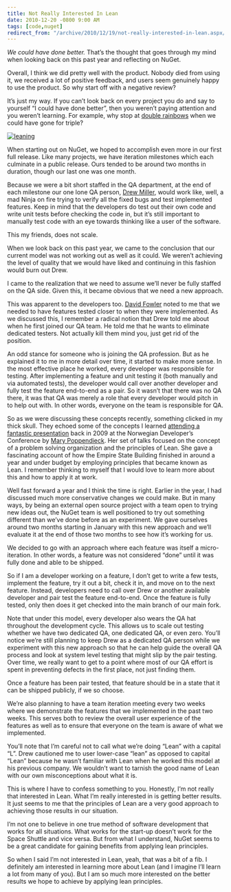 ```yaml
---
title: Not Really Interested In Lean
date: 2010-12-20 -0800 9:00 AM
tags: [code,nuget]
redirect_from: "/archive/2010/12/19/not-really-interested-in-lean.aspx/"
---
```


*We could have done better.* That’s the thought that goes through my
mind when looking back on this past year and reflecting on NuGet.

Overall, I think we did pretty well with the product. Nobody died from
using it, we received a lot of positive feedback, and users seem
genuinely happy to use the product. So why start off with a negative
review?

It’s just my way. If you can’t look back on every project you do and say
to yourself “I could have done better”, then you weren’t paying
attention and you weren’t learning. For example, why stop at [double
rainbows](http://www.youtube.com/watch?v=OQSNhk5ICTI "Double Rainbow (All the Way)")
when we could have gone for triple?

[![leaning](https://haacked.com/images/haacked_com/WindowsLiveWriter/Not-Really-Interested-In-Lean_10556/leaning_f2e193c8-335d-4239-8725-a03596790c3c.jpg "leaning")](http://www.flickr.com/photos/hern42/4606409286/ "Leaning Tower of Pisa by hem42 (http://creativecommons.org/licenses/by-sa/2.0/deed.en)")

When starting out on NuGet, we hoped to accomplish even more in our
first full release. Like many projects, we have iteration milestones
which each culminate in a public release. Ours tended to be around two
months in duration, though our last one was one month.

Because we were a bit short staffed in the QA department, at the end of
each milestone our one lone QA person, [Drew
Miller](http://half-ogre.com/ "Drew Miller's Blog"), would work like,
well, a mad Ninja on fire trying to verify all the fixed bugs and test
implemented features. Keep in mind that the developers do test out their
own code and write unit tests before checking the code in, but it’s
still important to manually test code with an eye towards thinking like
a user of the software.

This my friends, does not scale.

When we look back on this past year, we came to the conclusion that our
current model was not working out as well as it could. We weren’t
achieving the level of quality that we would have liked and continuing
in this fashion would burn out Drew.

I came to the realization that we need to assume we’ll never be fully
staffed on the QA side. Given this, it became obvious that we need a new
approach.

This was apparent to the developers too. [David
Fowler](http://weblogs.asp.net/davidfowler/ "David Fowler's blog") noted
to me that we needed to have features tested closer to when they were
implemented. As we discussed this, I remember a radical notion that Drew
told me about when he first joined our QA team. He told me that he wants
to eliminate dedicated testers. Not actually kill them mind you, just
get rid of the position.

An odd stance for someone who is joining the QA profession. But as he
explained it to me in more detail over time, it started to make more
sense. In the most effective place he worked, every developer was
responsible for testing. After implementing a feature and unit testing
it (both manually and via automated tests), the developer would call
over another developer and fully test the feature end-to-end as a pair.
So it wasn’t that there was no QA there, it was that QA was merely a
role that every developer would pitch in to help out with. In other
words, everyone on the team is responsible for QA.

So as we were discussing these concepts recently, something clicked in
my thick skull. They echoed some of the concepts I learned [attending a
fantastic
presentation](https://haacked.com/archive/2009/06/28/ndc2009-trip-report.aspx "NDC 2009 Trip report")
back in 2009 at the Norwegian Developer’s Conference by [Mary
Poppendieck](http://www.poppendieck.com/ "Mary Poppendieck's Website").
Her set of talks focused on the concept of a problem solving
organization and the principles of Lean. She gave a fascinating account
of how the Empire State Building finished in around a year and under
budget by employing principles that became known as Lean. I remember
thinking to myself that I would love to learn more about this and how to
apply it at work.

Well fast forward a year and I think the time is right. Earlier in the
year, I had discussed much more conservative changes we could make. But
in many ways, by being an external open source project with a team open
to trying new ideas out, the NuGet team is well positioned to try out
something different than we’ve done before as an experiment. We gave
ourselves around two months starting in January with this new approach
and we’ll evaluate it at the end of those two months to see how it’s
working for us.

We decided to go with an approach where each feature was itself a
micro-iteration. In other words, a feature was not considered “done”
until it was fully done and able to be shipped.

So if I am a developer working on a feature, I don’t get to write a few
tests, implement the feature, try it out a bit, check it in, and move on
to the next feature. Instead, developers need to call over Drew or
another available developer and pair test the feature end-to-end. Once
the feature is fully tested, only then does it get checked into the main
branch of our main fork.

Note that under this model, every developer also wears the QA hat
throughout the development cycle. This allows us to scale out testing
whether we have two dedicated QA, one dedicated QA, or even zero. You’ll
notice we’re still planning to keep Drew as a dedicated QA person while
we experiment with this new approach so that he can help guide the
overall QA process and look at system level testing that might slip by
the pair testing. Over time, we really want to get to a point where most
of our QA effort is spent in preventing defects in the first place, not
just finding them.

Once a feature has been pair tested, that feature should be in a state
that it can be shipped publicly, if we so choose.

We’re also planning to have a team iteration meeting every two weeks
where we demonstrate the features that we implemented in the past two
weeks. This serves both to review the overall user experience of the
features as well as to ensure that everyone on the team is aware of what
we implemented.

You’ll note that I’m careful not to call what we’re doing “Lean” with a
capital “L”. Drew cautioned me to user lower-case “lean” as opposed to
capital “Lean” because he wasn’t familiar with Lean when he worked this
model at his previous company. We wouldn’t want to tarnish the good name
of Lean with our own misconceptions about what it is.

This is where I have to confess something to you. Honestly, I’m not
really that interested in Lean. What I’m really interested in is getting
better results. It just seems to me that the principles of Lean are a
very good approach to achieving those results in our situation.

I’m not one to believe in one true method of software development that
works for all situations. What works for the start-up doesn’t work for
the Space Shuttle and vice versa. But from what I understand, NuGet
seems to be a great candidate for gaining benefits from applying lean
principles.

So when I said I’m not interested in Lean, yeah, that was a bit of a
fib. I definitely am interested in learning more about Lean (and I
imagine I’ll learn a lot from many of you). But I am so much more
interested on the better results we hope to achieve by applying lean
principles.

